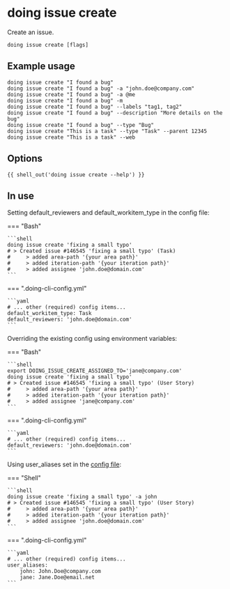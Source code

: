 # doing issue create

Create an issue.

```shell
doing issue create [flags]
```

## Example usage

```shell
doing issue create "I found a bug"
doing issue create "I found a bug" -a "john.doe@company.com"
doing issue create "I found a bug" -a @me
doing issue create "I found a bug" -m
doing issue create "I found a bug" --labels "tag1, tag2"
doing issue create "I found a bug" --description "More details on the bug"
doing issue create "I found a bug" --type "Bug"
doing issue create "This is a task" --type "Task" --parent 12345 
doing issue create "This is a task" --web
```

## Options

```nohighlight
{{ shell_out('doing issue create --help') }}
```

## In use

Setting default_reviewers and default_workitem_type in the config file:

=== "Bash"

    ```shell
    doing issue create 'fixing a small typo'
    # > Created issue #146545 'fixing a small typo' (Task)
    #     > added area-path '{your area path}'
    #     > added iteration-path '{your iteration path}'
    #     > added assignee 'john.doe@domain.com'
    ```

=== ".doing-cli-config.yml"

    ```yaml
    # ... other (required) config items...
    default_workitem_type: Task
    default_reviewers: 'john.doe@domain.com'
    ```

Overriding the existing config using environment variables:

=== "Bash"

    ```shell
    export DOING_ISSUE_CREATE_ASSIGNED_TO='jane@company.com'
    doing issue create 'fixing a small typo'
    # > Created issue #146545 'fixing a small typo' (User Story)
    #     > added area-path '{your area path}'
    #     > added iteration-path '{your iteration path}'
    #     > added assignee 'jane@company.com'
    ```

=== ".doing-cli-config.yml"

    ```yaml
    # ... other (required) config items...
    default_reviewers: 'john.doe@domain.com'
    ```


Using user_aliases set in the [config file](../config_file.md):

=== "Shell"

    ```shell
    doing issue create 'fixing a small typo' -a john
    # > Created issue #146545 'fixing a small typo' (User Story)
    #     > added area-path '{your area path}'
    #     > added iteration-path '{your iteration path}'
    #     > added assignee 'john.doe@domain.com'
    ```

=== ".doing-cli-config.yml"

    ```yaml
    # ... other (required) config items...
    user_aliases:
        john: John.Doe@company.com
        jane: Jane.Doe@email.net
    ```
